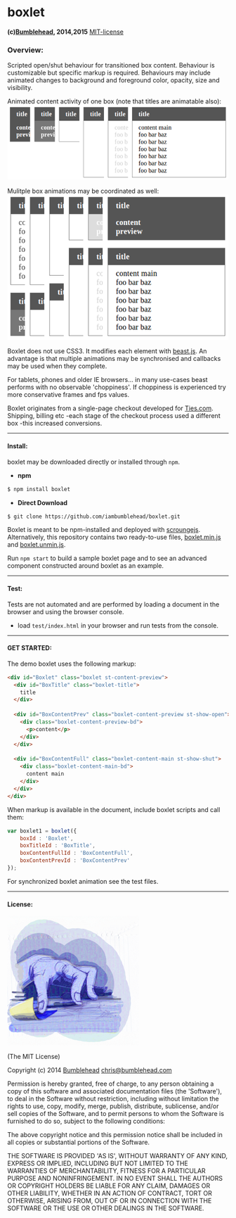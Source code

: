 boxlet
======
**(c)[Bumblehead][0], 2014,2015** [MIT-license](#license)

### Overview:

Scripted open/shut behaviour for transitioned box content. Behaviour is customizable but specific markup is required. Behaviours may include animated changes to background and foreground color, opacity, size and visibility.

Animated content activity of one box (note that titles are animatable also):
 ![screenshot][1]

Mulitple box animations may be coordinated as well:
 ![screenshot][2]

Boxlet does not use CSS3. It modifies each element with [beast.js][3]. An advantage is that multiple animations may be synchronised and callbacks may be used when they complete.

For tablets, phones and older IE browsers... in many use-cases beast performs with no observable 'choppiness'. If choppiness is experienced try more conservative frames and fps values.

Boxlet originates from a single-page checkout developed for [Ties.com][4]. Shipping, billing etc -each stage of the checkout process used a different box -this increased conversions.

[0]: http://www.bumblehead.com                            "bumblehead"
[1]: https://github.com/iambumblehead/boxlet/raw/master/img/boxlet-animation-1.png
[2]: https://github.com/iambumblehead/boxlet/raw/master/img/boxlet-animation-2.png
[3]: https://github.com/iambumblehead/beast
[4]: http://ties.com

---------------------------------------------------------
#### <a id="install"></a>Install:

boxlet may be downloaded directly or installed through `npm`.

 * **npm**

 ```bash
 $ npm install boxlet
 ```

 * **Direct Download**
 
 ```bash
 $ git clone https://github.com/iambumblehead/boxlet.git
 ```

Boxlet is meant to be npm-installed and deployed with [scroungejs][3]. Alternatively, this repository contains two ready-to-use files, [boxlet.min.js][6] and [boxlet.unmin.js][7].

Run `npm start` to build a sample boxlet page and to see an advanced component constructed around boxlet as an example.


[3]: https://github.com/iambumblehead/scroungejs          "scroungejs"
[6]: https://github.com/iambumblehead/boxlet/raw/master/boxlet.min.js
[7]: https://github.com/iambumblehead/boxlet/raw/master/boxlet.unmin.js

---------------------------------------------------------
#### <a id="test"></a>Test:

Tests are not automated and are performed by loading a document in the browser and using the browser console.

- load `test/index.html` in your browser and run tests from the console.

---------------------------------------------------------
#### <a id="get-started">GET STARTED:

The demo boxlet uses the following markup:
```html
<div id="Boxlet" class="boxlet st-content-preview">
  <div id="BoxTitle" class="boxlet-title">
    title
  </div>

  <div id="BoxContentPrev" class="boxlet-content-preview st-show-open">
    <div class="boxlet-content-preview-bd">
      <p>content</p>
    </div>
  </div>

  <div id="BoxContentFull" class="boxlet-content-main st-show-shut">
    <div class="boxlet-content-main-bd">
      content main
    </div>
  </div>
</div>
```

When markup is available in the document, include boxlet scripts and call them:
```javascript
var boxlet1 = boxlet({
    boxId : 'Boxlet',
    boxTitleId : 'BoxTitle',
    boxContentFullId : 'BoxContentFull',
    boxContentPrevId : 'BoxContentPrev'
});
```

For synchronized boxlet animation see the test files.

---------------------------------------------------------
#### <a id="license">License:

 ![scrounge](https://github.com/iambumblehead/scroungejs/raw/master/img/hand.png) 

(The MIT License)

Copyright (c) 2014 [Bumblehead][0] <chris@bumblehead.com>

Permission is hereby granted, free of charge, to any person obtaining a copy of this software and associated documentation files (the 'Software'), to deal in the Software without restriction, including without limitation the rights to use, copy, modify, merge, publish, distribute, sublicense, and/or sell copies of the Software, and to permit persons to whom the Software is furnished to do so, subject to the following conditions:

The above copyright notice and this permission notice shall be included in all copies or substantial portions of the Software.

THE SOFTWARE IS PROVIDED 'AS IS', WITHOUT WARRANTY OF ANY KIND, EXPRESS OR IMPLIED, INCLUDING BUT NOT LIMITED TO THE WARRANTIES OF MERCHANTABILITY, FITNESS FOR A PARTICULAR PURPOSE AND NONINFRINGEMENT. IN NO EVENT SHALL THE AUTHORS OR COPYRIGHT HOLDERS BE LIABLE FOR ANY CLAIM, DAMAGES OR OTHER LIABILITY, WHETHER IN AN ACTION OF CONTRACT, TORT OR OTHERWISE, ARISING FROM, OUT OF OR IN CONNECTION WITH THE SOFTWARE OR THE USE OR OTHER DEALINGS IN THE SOFTWARE.
